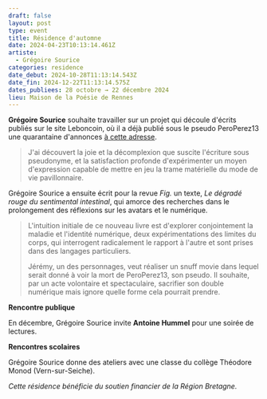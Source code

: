 ```yaml
---
draft: false
layout: post
type: event
title: Résidence d'automne
date: 2024-04-23T10:13:14.461Z
artiste:
  - Grégoire Sourice
categories: residence
date_debut: 2024-10-28T11:13:14.543Z
date_fin: 2024-12-22T11:13:14.575Z
dates_publiees: 28 octobre → 22 décembre 2024
lieu: Maison de la Poésie de Rennes
---
```

**Grégoire Sourice** souhaite travailler sur un projet qui découle d'écrits publiés sur le site Leboncoin, où il a déjà publié sous le pseudo PeroPerez13 une quarantaine d'annonces [à cette adresse](https://www.leboncoin.fr/ad/sport_plein_air/2370851375). 

> J'ai découvert la joie et la décomplexion que suscite l'écriture sous pseudonyme, et la satisfaction profonde d'expérimenter un moyen d'expression capable de mettre en jeu la trame matérielle du mode de vie pavillonnaire.

Grégoire Sourice a ensuite écrit pour la revue *Fig.* un texte, *Le dégradé rouge du sentimental intestinal*, qui amorce des recherches dans le prolongement des réflexions sur les avatars et le numérique. 

> L'intuition initiale de ce nouveau livre est d'explorer conjointement la maladie et l'identité numérique, deux expérimentations des limites du corps, qui interrogent radicalement le rapport à l'autre et sont prises dans des langages particuliers. 
>
> Jérémy, un des personnages, veut réaliser un snuff movie dans lequel serait donné à voir la mort de PeroPerez13, son pseudo. Il souhaite, par un acte volontaire et spectaculaire, sacrifier son double numérique mais ignore quelle forme cela pourrait prendre.

**Rencontre publique**

En décembre, Grégoire Sourice invite **Antoine Hummel** pour une soirée de lectures.

**Rencontres scolaires**

Grégoire Sourice donne des ateliers avec une classe du collège Théodore Monod (Vern-sur-Seiche).

*Cette résidence bénéficie du soutien financier de la Région Bretagne.*